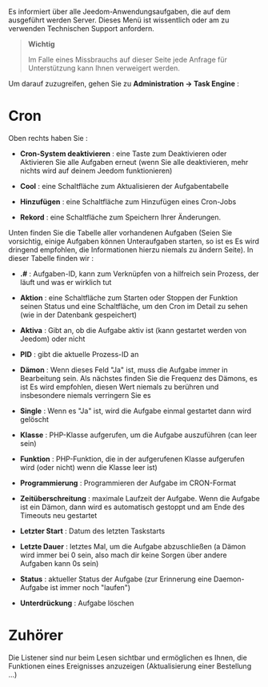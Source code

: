 Es informiert über alle Jeedom-Anwendungsaufgaben, die auf dem ausgeführt werden
Server. Dieses Menü ist wissentlich oder am zu verwenden
Technischen Support anfordern.

> **Wichtig**
>
> Im Falle eines Missbrauchs auf dieser Seite jede Anfrage für
> Unterstützung kann Ihnen verweigert werden.

Um darauf zuzugreifen, gehen Sie zu **Administration → Task Engine**
:

# Cron

Oben rechts haben Sie :

-   **Cron-System deaktivieren** : eine Taste zum Deaktivieren oder
    Aktivieren Sie alle Aufgaben erneut (wenn Sie alle deaktivieren, mehr
    nichts wird auf deinem Jeedom funktionieren)

-   **Cool** : eine Schaltfläche zum Aktualisieren der Aufgabentabelle

-   **Hinzufügen** : eine Schaltfläche zum Hinzufügen eines Cron-Jobs

-   **Rekord** : eine Schaltfläche zum Speichern Ihrer Änderungen.

Unten finden Sie die Tabelle aller vorhandenen Aufgaben
(Seien Sie vorsichtig, einige Aufgaben können Unteraufgaben starten, so ist es
Es wird dringend empfohlen, die Informationen hierzu niemals zu ändern
Seite). In dieser Tabelle finden wir :

-   **\.#** : Aufgaben-ID, kann zum Verknüpfen von a hilfreich sein
    Prozess, der läuft und was er wirklich tut

-   **Aktion** : eine Schaltfläche zum Starten oder Stoppen der Funktion
    seinen Status und eine Schaltfläche, um den Cron im Detail zu sehen (wie in der Datenbank gespeichert)

-   **Aktiva** : Gibt an, ob die Aufgabe aktiv ist (kann gestartet werden
    von Jeedom) oder nicht

-   **PID** : gibt die aktuelle Prozess-ID an

-   **Dämon** : Wenn dieses Feld "Ja" ist, muss die Aufgabe immer
    in Bearbeitung sein. Als nächstes finden Sie die Frequenz des Dämons, es ist
    Es wird empfohlen, diesen Wert niemals zu berühren und insbesondere niemals
    verringern Sie es

-   **Single** : Wenn es "Ja" ist, wird die Aufgabe einmal gestartet
    dann wird gelöscht

-   **Klasse** : PHP-Klasse aufgerufen, um die Aufgabe auszuführen (can
    leer sein)

-   **Funktion** : PHP-Funktion, die in der aufgerufenen Klasse aufgerufen wird (oder nicht)
    wenn die Klasse leer ist)

-   **Programmierung** : Programmieren der Aufgabe im CRON-Format

-   **Zeitüberschreitung** : maximale Laufzeit der Aufgabe. Wenn die
    Aufgabe ist ein Dämon, dann wird es automatisch gestoppt und
    am Ende des Timeouts neu gestartet

-   **Letzter Start** : Datum des letzten Taskstarts

-   **Letzte Dauer** : letztes Mal, um die Aufgabe abzuschließen (a
    Dämon wird immer bei 0 sein, also mach dir keine Sorgen über andere Aufgaben
    kann 0s sein)

-   **Status** : aktueller Status der Aufgabe (zur Erinnerung eine Daemon-Aufgabe
    ist immer noch "laufen")

-   **Unterdrückung** : Aufgabe löschen


# Zuhörer

Die Listener sind nur beim Lesen sichtbar und ermöglichen es Ihnen, die Funktionen eines Ereignisses anzuzeigen (Aktualisierung einer Bestellung ...)
